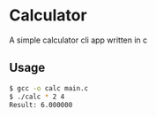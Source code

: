 # Calculator

A simple calculator cli app written in c

## Usage

```bash
$ gcc -o calc main.c
$ ./calc * 2 4
Result: 6.000000
```

